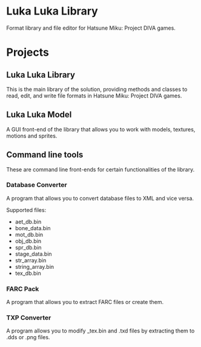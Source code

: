 # Luka Luka Library
Format library and file editor for Hatsune Miku: Project DIVA games.

# Projects
## Luka Luka Library
This is the main library of the solution, providing methods and classes to read, edit, and write file formats in Hatsune Miku: Project DIVA games.

## Luka Luka Model
A GUI front-end of the library that allows you to work with models, textures, motions and sprites.

## Command line tools
These are command line front-ends for certain functionalities of the library.

### Database Converter
A program that allows you to convert database files to XML and vice versa.

Supported files:
* aet_db.bin
* bone_data.bin
* mot_db.bin
* obj_db.bin
* spr_db.bin
* stage_data.bin
* str_array.bin
* string_array.bin
* tex_db.bin

### FARC Pack
A program that allows you to extract FARC files or create them.

### TXP Converter
A program allows you to modify _tex.bin and .txd files by extracting them to .dds or .png files.